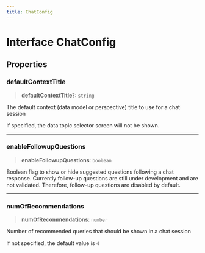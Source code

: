 ```yaml
---
title: ChatConfig
---
```


# Interface ChatConfig

## Properties

### defaultContextTitle

> **defaultContextTitle**?: `string`

The default context (data model or perspective) title to use for a chat session

If specified, the data topic selector screen will not be shown.

***

### enableFollowupQuestions

> **enableFollowupQuestions**: `boolean`

Boolean flag to show or hide suggested questions following a chat response. Currently
follow-up questions are still under development and are not validated. Therefore, follow-up
questions are disabled by default.

***

### numOfRecommendations

> **numOfRecommendations**: `number`

Number of recommended queries that should be shown in a chat session

If not specified, the default value is `4`
